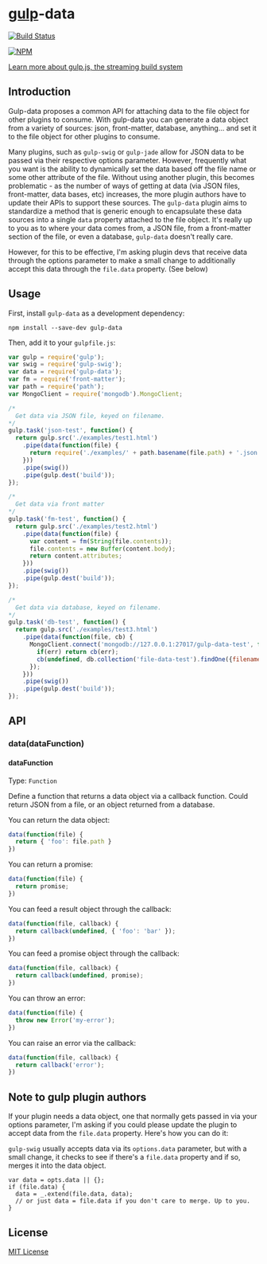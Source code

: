 # [gulp](https://github.com/wearefractal/gulp)-data

[![Build Status](https://travis-ci.org/colynb/gulp-data.png?branch=master)](https://travis-ci.org/colynb/gulp-data)

[![NPM](https://nodei.co/npm/gulp-data.png?stars&downloads)](https://npmjs.org/package/gulp-data)

[Learn more about gulp.js, the streaming build system](http://gulpjs.com)

## Introduction

Gulp-data proposes a common API for attaching data to the file object for other plugins to consume. With gulp-data you can generate a data object from a variety of sources: json, front-matter, database, anything... and set it to the file object for other plugins to consume.

Many plugins, such as ```gulp-swig``` or ```gulp-jade``` allow for JSON data to be passed via their respective options parameter. However, frequently what you want is the ability to dynamically set the data based off the file name or some other attribute of the file. Without using another plugin, this becomes problematic - as the number of ways of getting at data (via JSON files, front-matter, data bases, etc) increases, the more plugin authors have to update their APIs to support these sources. The ```gulp-data``` plugin aims to standardize a method that is generic enough to encapsulate these data sources into a single ```data``` property attached to the file object. It's really up to you as to where your data comes from, a JSON file, from a front-matter section of the file, or even a database, ```gulp-data``` doesn't really care.

However, for this to be effective, I'm asking plugin devs that receive data through the options parameter to make a small change to additionally accept this data through the ```file.data``` property. (See below)


## Usage

First, install `gulp-data` as a development dependency:

```shell
npm install --save-dev gulp-data
```

Then, add it to your `gulpfile.js`:

```javascript
var gulp = require('gulp');
var swig = require('gulp-swig');
var data = require('gulp-data');
var fm = require('front-matter');
var path = require('path');
var MongoClient = require('mongodb').MongoClient;

/*
  Get data via JSON file, keyed on filename.
*/
gulp.task('json-test', function() {
  return gulp.src('./examples/test1.html')
    .pipe(data(function(file) {
      return require('./examples/' + path.basename(file.path) + '.json');
    }))
    .pipe(swig())
    .pipe(gulp.dest('build'));
});

/*
  Get data via front matter
*/
gulp.task('fm-test', function() {
  return gulp.src('./examples/test2.html')
    .pipe(data(function(file) {
      var content = fm(String(file.contents));
      file.contents = new Buffer(content.body);
      return content.attributes;
    }))
    .pipe(swig())
    .pipe(gulp.dest('build'));
});

/*
  Get data via database, keyed on filename.
*/
gulp.task('db-test', function() {
  return gulp.src('./examples/test3.html')
    .pipe(data(function(file, cb) {
      MongoClient.connect('mongodb://127.0.0.1:27017/gulp-data-test', function(err, db) {
        if(err) return cb(err);
        cb(undefined, db.collection('file-data-test').findOne({filename: path.basename(file.path)}));
      });
    }))
    .pipe(swig())
    .pipe(gulp.dest('build'));
});

```

## API

### data(dataFunction)

#### dataFunction
Type: `Function`

Define a function that returns a data object via a callback function. Could return JSON from a file, or an object returned from a database.

You can return the data object:
```javascript
data(function(file) {
  return { 'foo': file.path }
})
```

You can return a promise:
```javascript
data(function(file) {
  return promise;
})
```

You can feed a result object through the callback:
```javascript
data(function(file, callback) {
  return callback(undefined, { 'foo': 'bar' });
})
```

You can feed a promise object through the callback:
```javascript
data(function(file, callback) {
  return callback(undefined, promise);
})
```

You can throw an error:
```javascript
data(function(file) {
  throw new Error('my-error');
})
```

You can raise an error via the callback:
```javascript
data(function(file, callback) {
  return callback('error');
})
```

## Note to gulp plugin authors

If your plugin needs a data object, one that normally gets passed in via your options parameter, I'm asking if you could please update the plugin to accept data from the ```file.data``` property. Here's how you can do it:

```gulp-swig``` usually accepts data via its ```options.data``` parameter, but with a small change, it checks to see if there's a ```file.data``` property and if so, merges it into the data object.

```
var data = opts.data || {};
if (file.data) {
  data = _.extend(file.data, data);
  // or just data = file.data if you don't care to merge. Up to you.
}
```

## License

[MIT License](http://en.wikipedia.org/wiki/MIT_License)

[npm-url]: https://npmjs.org/package/gulp-data
[npm-image]: https://badge.fury.io/js/gulp-data.png

[travis-url]: http://travis-ci.org/colynb/gulp-data
[travis-image]: https://secure.travis-ci.org/colynb/gulp-data.png?branch=master
